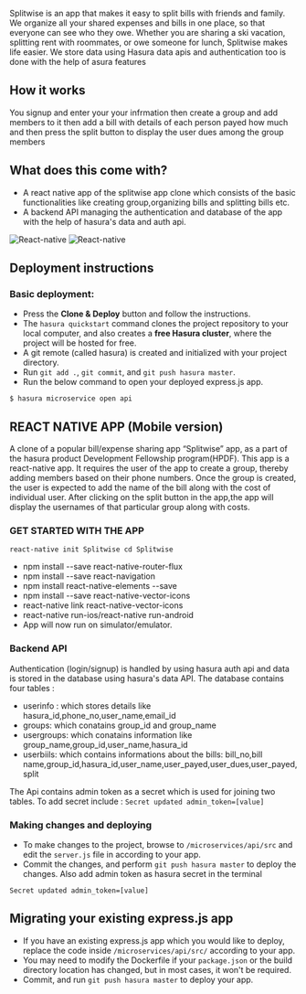 Splitwise is an app that makes it easy to split bills with friends and family. We organize all your shared expenses and bills in one place, so that everyone can see who they owe. Whether you are sharing a ski vacation, splitting rent with roommates, or owe someone for lunch, Splitwise makes life easier. We store data using Hasura data apis and authentication too is done with the help of asura features

## How it works

You signup and enter your your infrmation then create a group and add members to it then add a bill with details of each person payed how much and then press the split button to display the user dues among the group members

## What does this come with?

* A react native app of the splitwise app clone which consists of the basic functionalities like creating group,organizing bills and splitting bills etc.
* A backend API managing the authentication and database of the app with the help of hasura's data and auth api.

![React-native](https://github.com/Ash-D23/spliwise-app-clone/blob/master/readme-assets/1.png) ![React-native](https://github.com/Ash-D23/spliwise-app-clone/blob/master/readme-assets/2.png)

## Deployment instructions

### Basic deployment:

* Press the **Clone & Deploy** button and follow the instructions.
* The `hasura quickstart` command clones the project repository to your local computer, and also creates a **free Hasura cluster**, where the project will be hosted for free.
* A git remote (called hasura) is created and initialized with your project directory.
* Run `git add .`, `git commit`, and `git push hasura master`.
* Run the below command to open your deployed express.js app.
``` shell
$ hasura microservice open api
```
## REACT NATIVE APP (Mobile version)

A clone of a popular bill/expense sharing app “Splitwise” app, as a part of the hasura product Development  Fellowship program(HPDF). This app is a react-native app. It requires the user of the app to create a group, thereby adding members based on their phone numbers. Once the group is created, the user is expected to add the name of the bill along with the cost of individual user. After clicking on the split button in the app,the app will display the usernames of that particular group  along with costs.

### GET STARTED WITH THE APP

`react-native init Splitwise
cd Splitwise`
* npm install --save react-native-router-flux
* npm install --save react-navigation
* npm install react-native-elements --save
* npm install --save react-native-vector-icons
* react-native link react-native-vector-icons
* react-native run-ios/react-native run-android
* App will now run on simulator/emulator.

### Backend API

Authentication (login/signup) is handled by using hasura auth api and data is stored in the database using hasura's data API.
The database contains four tables :
* userinfo : which stores details like hasura_id,phone_no,user_name,email_id
* groups: which conatains group_id and group_name
* usergroups: which conatains information like group_name,group_id,user_name,hasura_id
* userbiils: which contains informations about the bills: bill_no,bill name,group_id,hasura_id,user_name,user_payed,user_dues,user_payed,split

The Api contains admin token as a secret which is used for joining two tables. To add secret include :
``` Secret updated admin_token=[value] ```

### Making changes and deploying

* To make changes to the project, browse to `/microservices/api/src` and edit the `server.js` file in according to your app.
* Commit the changes, and perform `git push hasura master` to deploy the changes. Also add admin token as hasura secret in the terminal
``` 
Secret updated admin_token=[value]

```

## Migrating your existing express.js app

* If you have an existing express.js app which you would like to deploy, replace the code inside `/microservices/api/src/` according to your app.
* You may need to modify the Dockerfile if your `package.json` or the build directory location has changed, but in most cases, it won't be required.
* Commit, and run `git push hasura master` to deploy your app.


